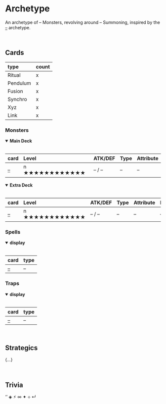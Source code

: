 # Archetype

An archetype of – Monsters, revolving around – Summoning, inspired by the [*–*]() archetype.


<br>


## Cards

| type | count |
| :--- | :---- |
| Ritual   | x |
| Pendulum | x |
| Fusion   | x |
| Synchro  | x |
| Xyz      | x |
| Link     | x |

### Monsters

<details open>
  <summary> <b> Main Deck </b> </summary> <br>

| card | Level | ATK/DEF | Type | Attribute |
| :--- | :---- | :------ | :--- | :-------- |
| [–](../cards/monsters/standard/–.md) | n ★★★★★★★★★★★★ | – / – | – | – |

</details>

<details open>
  <summary> <b> Extra Deck </b> </summary> <br>

| card | Level | ATK/DEF | Type | Attribute | Material |
| :--- | :---- | :------ | :--- | :-------- | :------- |
| [–](../cards/monsters/–/–.md) | n ★★★★★★★★★★★★ | – / – | – | – | – |

</details>

### Spells

<details open>
  <summary> <b> display </b> </summary> <br>

| card | type |
| :--- | :--- |
| [–](../cards/spells/–/–.md) | – |

</details>

### Traps

<details open>
  <summary> <b> display </b> </summary> <br>

| card | type |
| :--- | :--- |
| [–](../cards/traps/–/–.md) | – |

</details>


<br>


## Strategics

{...}


<br>


## Trivia

‘’ ◈ ⚡︎ ∞ ✦ ⟡ ↵